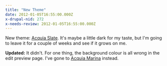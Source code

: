 ```yaml
---
title: "New Theme"
date: 2012-01-05T16:55:00.000Z
x-drupal-nid: 272
x-needs-review: 2012-01-05T16:55:00.000Z
---
```

New theme: [Acquia Slate](http://fusiondrupalthemes.com/theme/acquia-slate). It's maybe a little dark for my taste, but I'm going to leave it for a couple of weeks and see if it grows on me.

**Updated:** It didn't. For one thing, the background colour is all wrong in the edit preview page. I've gone to [Acquia Marina](http://fusiondrupalthemes.com/theme/acquia-marina) instead.